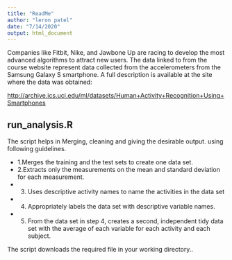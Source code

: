 ```yaml
---
title: "ReadMe"
author: "leron patel"
date: "7/14/2020"
output: html_document
---
```


Companies like Fitbit, Nike, and Jawbone Up are racing to develop the most advanced algorithms to attract new users. The data linked to from the course website represent data collected from the accelerometers from the Samsung Galaxy S smartphone. A full description is available at the site where the data was obtained:

http://archive.ics.uci.edu/ml/datasets/Human+Activity+Recognition+Using+Smartphones 

## run_analysis.R
 
 The script helps in Merging, cleaning and giving the desirable output.
 using following guidelines.
 
- 1.Merges the training and the test sets to create one data set.
- 2.Extracts only the measurements on the mean and standard deviation for each measurement.
- 3. Uses descriptive activity names to name the activities in the data set
- 4. Appropriately labels the data set with descriptive variable names.
- 5. From the data set in step 4, creates a second, independent tidy data set with the average of each variable for each activity and each subject.

The script downloads the required file in your working directory..
